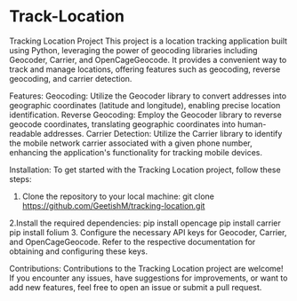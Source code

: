 # Track-Location
Tracking Location Project
This project is a location tracking application built using Python, leveraging the power of geocoding libraries including Geocoder, Carrier, and OpenCageGeocode. It provides a convenient way to track and manage locations, offering features such as geocoding, reverse geocoding, and carrier detection.

Features:
Geocoding: Utilize the Geocoder library to convert addresses into geographic coordinates (latitude and longitude), enabling precise location identification.
Reverse Geocoding: Employ the Geocoder library to reverse geocode coordinates, translating geographic coordinates into human-readable addresses.
Carrier Detection: Utilize the Carrier library to identify the mobile network carrier associated with a given phone number, enhancing the application's functionality for tracking mobile devices.

Installation:
To get started with the Tracking Location project, follow these steps:
1. Clone the repository to your local machine:
     git clone https://github.com/GeetishM/tracking-location.git
  
2.Install the required dependencies:
    pip install opencage
    pip install carrier
    pip install folium
3. Configure the necessary API keys for Geocoder, Carrier, and OpenCageGeocode. Refer to the respective documentation for obtaining and configuring these keys.

Contributions:
Contributions to the Tracking Location project are welcome! If you encounter any issues, have suggestions for improvements, or want to add new features, feel free to open an issue or submit a pull request.
